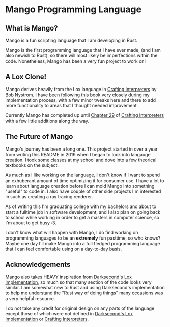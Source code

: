 # Mango Programming Language

## What is Mango?

Mango is a fun scripting language that I am developing in Rust.

Mango is the first programming language that I have ever made, (and I am also newish to Rust), so there will most likely be imperfections within the code. Nonetheless, Mango has been a very fun project to work on!

## A Lox Clone!

Mango derives heavily from the Lox language in [Crafting Interpreters](https://www.craftinginterpreters.com/) by Bob Nystrom. I have been following this book very closely during my implementation process, with a few minor tweaks here and there to add more functionality to areas that I thought needed improvement.

Currently Mango has completed up until [Chapter 29](https://www.craftinginterpreters.com/superclasses.html) of [Crafting Interpreters](https://www.craftinginterpreters.com/) with a few little additions along the way.

## The Future of Mango

Mango's journey has been a long one. This project started in over a year from writing this README in 2019 when I began to look into langauge creation. I took some classes at my school and dove into a few theorical textbooks on the subject. 

As much as I like working on the language, I don't know if I want to spend an exhuberant amount of time optimizing it for consumer use. I have a lot to learn about language creation before I can mold Mango into something "useful" to code in. I also have couple of other side projects I'm interested in such as creating a ray tracing renderer. 

As of writing this I'm graduating college with my bachelors and about to start a fulltime job in software development, and I also plan on going back to school while working in order to get a masters in computer science, so I'm about to get busy :3. 

I don't know what will happen with Mango, I do find working on programming languages to be an __extremely__ fun pasttime, so who knows? Maybe one day I'll make Mango into a full fledged programming language that I can feel comfortable using on a day-to-day basis.

## Acknowledgements

 Mango also takes HEAVY inspiration from [Darksecond's Lox Implementation](https://github.com/Darksecond/lox), so much so that many section of the code looks very similar. I am somewhat new to Rust and using Darksecond's implementation to help me understand the "Rust way of doing things" many occasions was a very helpful resource.

 I do not take any credit for original design on any parts of the language except those of which were not defined in [Darksecond's Lox Implementation](https://github.com/Darksecond/lox) or [Crafting Interpreters](https://www.craftinginterpreters.com/).
